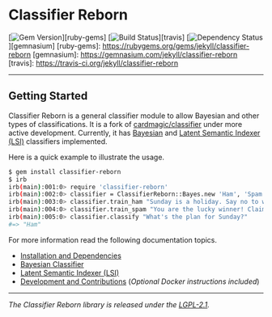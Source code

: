 # Classifier Reborn

[![Gem Version](https://img.shields.io/gem/v/classifier-reborn.svg)][ruby-gems]
[![Build Status](https://img.shields.io/travis/jekyll/classifier-reborn/master.svg)][travis]
[![Dependency Status](https://img.shields.io/gemnasium/jekyll/classifier-reborn.svg)][gemnasium]
[ruby-gems]: https://rubygems.org/gems/jekyll/classifier-reborn
[gemnasium]: https://gemnasium.com/jekyll/classifier-reborn
[travis]: https://travis-ci.org/jekyll/classifier-reborn

---

## Getting Started

Classifier Reborn is a general classifier module to allow Bayesian and other types of classifications.
It is a fork of [cardmagic/classifier](https://github.com/cardmagic/classifier) under more active development.
Currently, it has [Bayesian](https://en.wikipedia.org/wiki/Naive_Bayes_classifier) and [Latent Semantic Indexer (LSI)](https://en.wikipedia.org/wiki/Latent_semantic_analysis) classifiers implemented.

Here is a quick example to illustrate the usage.

```bash
$ gem install classifier-reborn
$ irb
irb(main):001:0> require 'classifier-reborn'
irb(main):002:0> classifier = ClassifierReborn::Bayes.new 'Ham', 'Spam'
irb(main):003:0> classifier.train_ham "Sunday is a holiday. Say no to work on Sunday!"
irb(main):004:0> classifier.train_spam "You are the lucky winner! Claim your holiday prize."
irb(main):005:0> classifier.classify "What's the plan for Sunday?"
#=> "Ham"
```

For more information read the following documentation topics.

* [Installation and Dependencies](http://jekyll.github.io/classifier-reborn/)
* [Bayesian Classifier](http://jekyll.github.io/classifier-reborn/bayes)
* [Latent Semantic Indexer (LSI)](http://jekyll.github.io/classifier-reborn/lsi)
* [Development and Contributions](http://jekyll.github.io/classifier-reborn/development) (*Optional Docker instructions included*)

---

*The Classifier Reborn library is released under the [LGPL-2.1](https://github.com/jekyll/classifier-reborn/blob/master/LICENSE).*
